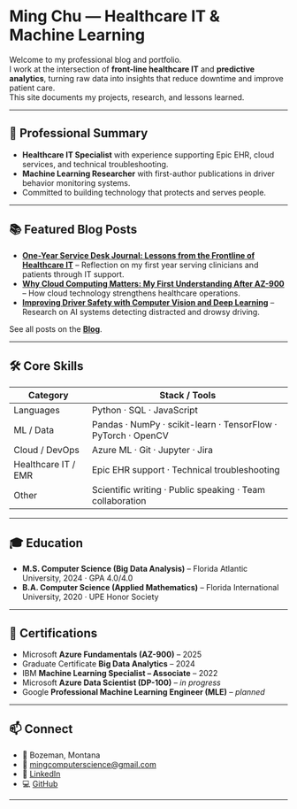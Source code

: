 # Ming Chu — Healthcare IT & Machine Learning

Welcome to my professional blog and portfolio.  
I work at the intersection of **front-line healthcare IT** and **predictive analytics**, turning raw data into insights that reduce downtime and improve patient care.  
This site documents my projects, research, and lessons learned.

---

## 🧠 Professional Summary

- **Healthcare IT Specialist** with experience supporting Epic EHR, cloud services, and technical troubleshooting.  
- **Machine Learning Researcher** with first-author publications in driver behavior monitoring systems.  
- Committed to building technology that protects and serves people.

---

## 📚 Featured Blog Posts

- [**One-Year Service Desk Journal: Lessons from the Frontline of Healthcare IT**](./_posts/2025-08-05-one-year-service-desk-journal.md) – Reflection on my first year serving clinicians and patients through IT support.  
- [**Why Cloud Computing Matters: My First Understanding After AZ-900**](./_posts/2025-04-28-why-cloud-computing-matters-az-900.md) – How cloud technology strengthens healthcare operations.  
- [**Improving Driver Safety with Computer Vision and Deep Learning**](./_posts/2024-02-14-driver-behavior-computer-vision.md) – Research on AI systems detecting distracted and drowsy driving.

See all posts on the [**Blog**](./blog.md).

---

## 🛠 Core Skills

| **Category**        | **Stack / Tools** |
|---------------------|-------------------|
| Languages           | Python · SQL · JavaScript |
| ML / Data           | Pandas · NumPy · scikit-learn · TensorFlow · PyTorch · OpenCV |
| Cloud / DevOps      | Azure ML · Git · Jupyter · Jira |
| Healthcare IT / EMR | Epic EHR support · Technical troubleshooting |
| Other               | Scientific writing · Public speaking · Team collaboration |

---

## 🎓 Education

- **M.S. Computer Science (Big Data Analysis)** – Florida Atlantic University, 2024 · GPA 4.0/4.0  
- **B.A. Computer Science (Applied Mathematics)** – Florida International University, 2020 · UPE Honor Society  

---

## 🧾 Certifications

- Microsoft **Azure Fundamentals (AZ-900)** – 2025  
- Graduate Certificate **Big Data Analytics** – 2024  
- IBM **Machine Learning Specialist – Associate** – 2022  
- Microsoft **Azure Data Scientist (DP-100)** – *in progress*  
- Google **Professional Machine Learning Engineer (MLE)** – *planned*  

---

## 📫 Connect

- 📍 Bozeman, Montana  
- 📧 [mingcomputerscience@gmail.com](mailto:mingcomputerscience@gmail.com)  
- 💼 [LinkedIn](https://www.linkedin.com/in/mingislight)  
- 💻 [GitHub](https://github.com/mingislight)

---
